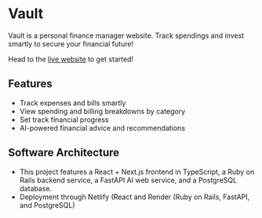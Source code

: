 # Vault
Vault is a personal finance manager website. Track spendings and invest smartly to secure your financial future!

Head to the [live website](https://vault-react-frontend.netlify.app/) to get started!

## Features
- Track expenses and bills smartly
- View spending and billing breakdowns by category
- Set track financial progress
- AI-powered financial advice and recommendations

## Software Architecture
- This project features a React + Next.js frontend in TypeScript, a Ruby on Rails backend service, a FastAPI AI web service, and a PostgreSQL database.
- Deployment through Netlify (React and Render (Ruby on Rails, FastAPI, and PostgreSQL)
